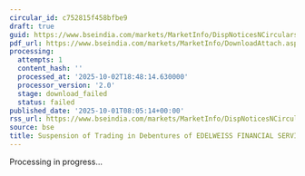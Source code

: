 ```yaml
---
circular_id: c752815f458bfbe9
draft: true
guid: https://www.bseindia.com/markets/MarketInfo/DispNoticesNCirculars.aspx?Noticeid={FB58CAFD-8897-4FD7-B676-BF19434AC945}&noticeno=20251001-13&dt=10/01/2025&icount=13&totcount=83&flag=0
pdf_url: https://www.bseindia.com/markets/MarketInfo/DownloadAttach.aspx?id=20251001-13&attachedId=
processing:
  attempts: 1
  content_hash: ''
  processed_at: '2025-10-02T18:48:14.630000'
  processor_version: '2.0'
  stage: download_failed
  status: failed
published_date: '2025-10-01T08:05:14+00:00'
rss_url: https://www.bseindia.com/markets/MarketInfo/DispNoticesNCirculars.aspx?Noticeid={FB58CAFD-8897-4FD7-B676-BF19434AC945}&noticeno=20251001-13&dt=10/01/2025&icount=13&totcount=83&flag=0
source: bse
title: Suspension of Trading in Debentures of EDELWEISS FINANCIAL SERVICES LTD.
---
```


Processing in progress...